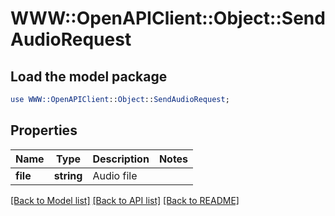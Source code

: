 # WWW::OpenAPIClient::Object::SendAudioRequest

## Load the model package
```perl
use WWW::OpenAPIClient::Object::SendAudioRequest;
```

## Properties
Name | Type | Description | Notes
------------ | ------------- | ------------- | -------------
**file** | **string** | Audio file | 

[[Back to Model list]](../README.md#documentation-for-models) [[Back to API list]](../README.md#documentation-for-api-endpoints) [[Back to README]](../README.md)


